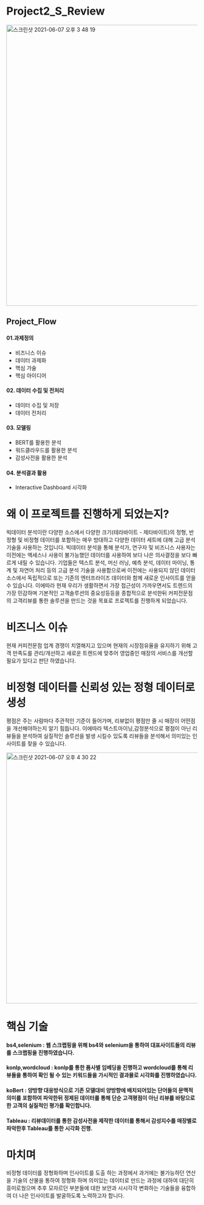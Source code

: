 # Project2_S_Review
<img width="739" alt="스크린샷 2021-06-07 오후 3 48 19" src="https://user-images.githubusercontent.com/79897429/120971628-d449bc00-c7a7-11eb-93d6-1261ba55a741.png">

## Project_Flow
#### 01.과제정의 
- 비즈니스 이슈
- 데이터 과제화
- 핵심 가술
- 핵심 아이디어

#### 02. 데이터 수집 및 전처리
- 데이터 수집 및 저장
- 데이터 전처리

#### 03. 모델링
- BERT를 활용한 분석
- 워드클라우드를 활용한 분석
- 감성사전을 활용한 분석

#### 04. 분석결과 활용
- Interactive Dashboard 시각화


# 왜 이 프로젝트를 진행하게 되었는지?
빅데이터 분석이란 다양한 소스에서 다양한 크기(테라바이트 - 제타바이트)의 정형, 반정형 및 비정형 데이터를 포함하는 매우 방대하고 다양한 데이터 세트에 대해 고급 분석 기술을 사용하는 것입니다.
빅데이터 분석을 통해 분석가, 연구자 및 비즈니스 사용자는 이전에는 액세스나 사용이 불가능했던 데이터를 사용하여 보다 나은 의사결정을 보다 빠르게 내릴 수 있습니다. 
기업들은 텍스트 분석, 머신 러닝, 예측 분석, 데이터 마이닝, 통계 및 자연어 처리 등의 고급 분석 기술을 사용함으로써 이전에는 사용되지 않던 데이터 소스에서 독립적으로 또는 기존의 엔터프라이즈 데이터와 함께 새로운 인사이트를 얻을 수 있습니다. 
이에따라 현재 우리가 생활하면서 가장 접근성이 가까우면서도 트렌드의 가장 민감하며 기본적인 고객솔루션의 중요성등등을 종합적으로 분석한뒤 커피전문점의 고객리뷰를 통한 솔루션을 만드는 것을 목표로 프로젝트를 진행하게 되었습니다.

# 비즈니스 이슈
현재 커피전문점 업계 경쟁이 치열해지고 있으며 현재의 시장점유율을 유지하기 위해 고객 만족도를 관리/개선하고 새로운 트렌드에 맞추어 영업중인 매장의 서비스를 개선할 필요가 있다고 판단 하였습니다.

# 비정형 데이터를 신뢰성 있는 정형 데이터로 생성
평점은 주는 사람마다 주관적인 기준이 들어가며, 리뷰없이 평점만 줄 시 매장이 어떤점을 개선해야하는지 알기 힘듭니다. 이에따라 텍스트마이닝,감정분석으로 평점이 아닌 리뷰들을 분석하여 실질적인 솔루션을 발생 시킬수 
있도록 리뷰들을 분석해서 의미있는 인사이트를 찾을 수 있습니다.



<img width="660" alt="스크린샷 2021-06-07 오후 4 30 22" src="https://user-images.githubusercontent.com/79897429/120976849-aff0de00-c7ad-11eb-900d-42467e2dee07.png">


# 핵심 기술 
#### bs4,selenium : 웹 스크랩핑을 위해 bs4와 selenium을 통하여 대표사이트들의 리뷰를 스크랩핑을 진행하였습니다.
#### konlp,wordcloud : konlp를 통한 품사별 임베딩을 진행하고 wordcloud를 통해 리뷰들을 통하여 확인 될 수 있는 키워드들을 가시적인 결과물로 시각화를 진행하였습니다.
#### koBert : 양방향 대응방식으로 기존 모델대비 양방향에 배치되어있는 단어들의 문맥적 의미를 포함하여 파악한뒤 정제된 데이터를 통해 단순 고객평점이 아닌 리뷰를 바탕으로 한 고객의 실질적인 평가를 확인합니다.
#### Tableau : 리뷰데이터를 통한 감성사전을 제작한 데이터를 통해서 감성지수를 매장별로 파악한후 Tableau를 통한 시각화 진행.


# 마치며
비정형 데이터를 정형화하며 인사이트를 도출 하는 과정에서 과거에는 불가능하던 연산을 기술의 산물을 통하여 정형화 하며 의미있는 데이터로 만드는 과정에 대하여 대단히 흥미로웠으며 추후 모자르던 부분들에 대한 보안과 시시각각 변화하는 기술들을 융합하여 더 나은 인사이트를 발굴하도록 노력하고자 합니다.
